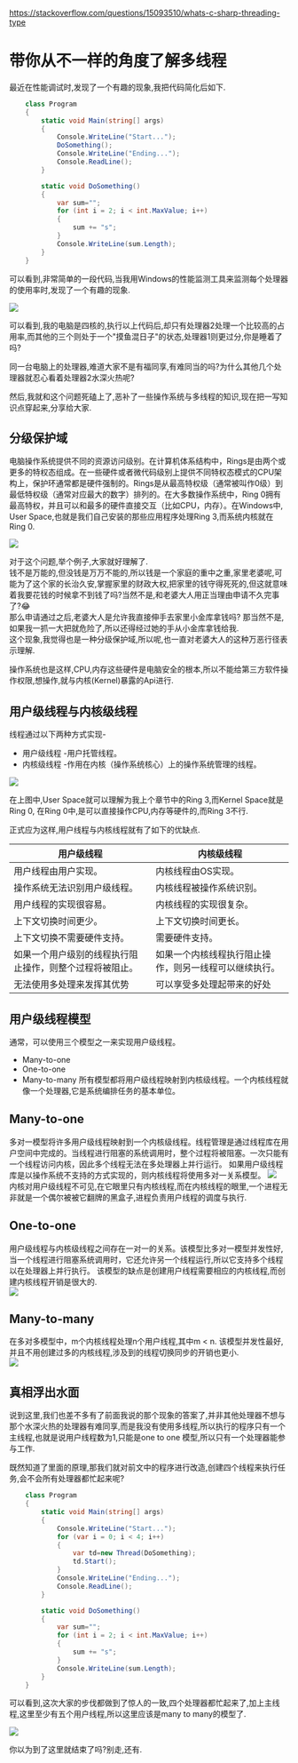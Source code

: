 https://stackoverflow.com/questions/15093510/whats-c-sharp-threading-type

# 带你从不一样的角度了解多线程

最近在性能调试时,发现了一个有趣的现象,我把代码简化后如下.

``` C#
    class Program
    {
        static void Main(string[] args)
        {
            Console.WriteLine("Start...");
            DoSomething();
            Console.WriteLine("Ending...");
            Console.ReadLine();
        }

        static void DoSomething()
        {
            var sum="";
            for (int i = 2; i < int.MaxValue; i++)
            {
                sum += "s";
            }
            Console.WriteLine(sum.Length);
        }
    }
```

可以看到,非常简单的一段代码,当我用Windows的性能监测工具来监测每个处理器的使用率时,发现了一个有趣的现象.

![](https://disk.iblogs.site/pic/ThreadInDotnet/PerformaceMonitor.png)  

可以看到,我的电脑是四核的,执行以上代码后,却只有处理器2处理一个比较高的占用率,而其他的三个则处于一个"摸鱼混日子"的状态,处理器1则更过分,你是睡着了吗?  

同一台电脑上的处理器,难道大家不是有福同享,有难同当的吗?为什么其他几个处理器就忍心看着处理器2水深火热呢?

然后,我就和这个问题死磕上了,恶补了一些操作系统与多线程的知识,现在把一写知识点穿起来,分享给大家.

## 分级保护域

电脑操作系统提供不同的资源访问级别。在计算机体系结构中，Rings是由两个或更多的特权态组成。在一些硬件或者微代码级别上提供不同特权态模式的CPU架构上，保护环通常都是硬件强制的。Rings是从最高特权级（通常被叫作0级）到最低特权级（通常对应最大的数字）排列的。在大多数操作系统中，Ring 0拥有最高特权，并且可以和最多的硬件直接交互（比如CPU，内存）。在Windows中, User Space,也就是我们自己安装的那些应用程序处理Ring 3,而系统内核就在Ring 0.

![](https://disk.iblogs.site/pic/ThreadInDotnet/Priv_rings.svg)  

对于这个问题,举个例子,大家就好理解了.  
钱不是万能的,但没钱是万万不能的,所以钱是一个家庭的重中之重,家里老婆呢,可能为了这个家的长治久安,掌握家里的财政大权,把家里的钱守得死死的,但这就意味着我要花钱的时候拿不到钱了吗?当然不是,和老婆大人用正当理由申请不久完事了?😂  
那么申请通过之后,老婆大人是允许我直接伸手去家里小金库拿钱吗? 那当然不是,如果我一抓一大把就危险了,所以还得经过她的手从小金库拿钱给我.  
这个现象,我觉得也是一种分级保护域,所以呢,也一直对老婆大人的这种万恶行径表示理解.  

操作系统也是这样,CPU,内存这些硬件是电脑安全的根本,所以不能给第三方软件操作权限,想操作,就与内核(Kernel)暴露的Api进行.  

## 用户级线程与内核级线程  

线程通过以下两种方式实现-
* 用户级线程 -用户托管线程。
* 内核级线程 -作用在内核（操作系统核心）上的操作系统管理的线程。

![](https://disk.iblogs.site/pic/ThreadInDotnet/many_to_one.jpg)  

在上图中,User Space就可以理解为我上个章节中的Ring 3,而Kernel Space就是Ring 0, 在Ring 0中,是可以直接操作CPU,内存等硬件的,而Ring 3不行.  

正式应为这样,用户线程与内核线程就有了如下的优缺点.

| 用户级线程                                               | 内核级线程                                             |
| -------------------------------------------------------- | ------------------------------------------------------ |
| 用户线程由用户实现。                                     | 内核线程由OS实现。                                     |
| 操作系统无法识别用户级线程。                             | 内核线程被操作系统识别。                               |
| 用户线程的实现很容易。                                   | 内核线程的实现很复杂。                                 |
| 上下文切换时间更少。                                     | 上下文切换时间更长。                                   |
| 上下文切换不需要硬件支持。                               | 需要硬件支持。                                         |
| 如果一个用户级别的线程执行阻止操作，则整个过程将被阻止。 | 如果一个内核线程执行阻止操作，则另一线程可以继续执行。 |
| 无法使用多处理来发挥其优势                               | 可以享受多处理起带来的好处                             |  

## 用户级线程模型

通常，可以使用三个模型之一来实现用户级线程。
* Many-to-one
* One-to-one
* Many-to-many
所有模型都将用户级线程映射到内核级线程。一个内核线程就像一个处理器,它是系统编排任务的基本单位。

## Many-to-one
多对一模型将许多用户级线程映射到一个内核级线程。线程管理是通过线程库在用户空间中完成的。当线程进行阻塞的系统调用时，整个过程将被阻塞。一次只能有一个线程访问内核，因此多个线程无法在多处理器上并行运行。
如果用户级线程库是以操作系统不支持的方式实现的，则内核线程将使用多对一关系模型。
![](https://disk.iblogs.site/pic/ThreadInDotnet/many-to-one.png)  
内核对用户级线程不可见,在它眼里只有内核线程,而在内核线程的眼里,一个进程无非就是一个偶尔被被它翻牌的黑盒子,进程负责用户线程的调度与执行.
## One-to-one
用户级线程与内核级线程之间存在一对一的关系。该模型比多对一模型并发性好,当一个线程进行阻塞系统调用时，它还允许另一个线程运行,所以它支持多个线程以在处理器上并行执行。
该模型的缺点是创建用户线程需要相应的内核线程,而创建内核线程开销是很大的.  
![](https://disk.iblogs.site/pic/ThreadInDotnet/one-to-one.png)   
## Many-to-many
在多对多模型中，m个内核线程处理n个用户线程,其中m < n. 该模型并发性最好,并且不用创建过多的内核线程,涉及到的线程切换同步的开销也更小.  
![](https://disk.iblogs.site/pic/ThreadInDotnet/many-to-many.png)  

## 真相浮出水面

说到这里,我们也差不多有了前面我说的那个现象的答案了,并非其他处理器不想与那个水深火热的处理器有难同享,而是我没有使用多线程,所以执行的程序只有一个主线程,也就是说用户线程数为1,只能是one to one 模型,所以只有一个处理器能参与工作.  

既然知道了里面的原理,那我们就对前文中的程序进行改造,创建四个线程来执行任务,会不会所有处理器都忙起来呢?  

``` c#
    class Program
    {
        static void Main(string[] args)
        {
            Console.WriteLine("Start...");
            for (var i = 0; i < 4; i++)
            {
                var td=new Thread(DoSomething);
                td.Start();
            }
            Console.WriteLine("Ending...");
            Console.ReadLine();
        }

        static void DoSomething()
        {
            var sum="";
            for (int i = 2; i < int.MaxValue; i++)
            {
                sum += "s";
            }
            Console.WriteLine(sum.Length);
        }
    }
```

可以看到,这次大家的步伐都做到了惊人的一致,四个处理器都忙起来了,加上主线程,这里至少有五个用户线程,所以这里应该是many to many的模型了.  

![](https://disk.iblogs.site/pic/ThreadInDotnet/MutilThread.png)   

你以为到了这里就结束了吗?别走,还有.  

